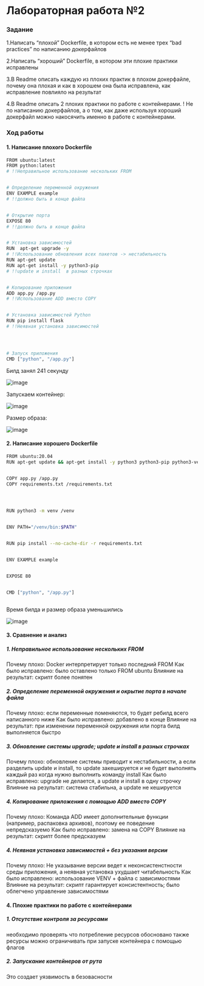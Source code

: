 # Лабораторная работа №2

### Задание

1.Написать “плохой” Dockerfile, в котором есть не менее трех “bad practices” по написанию докерфайлов

2.Написать “хороший” Dockerfile, в котором эти плохие практики исправлены

3.В Readme описать каждую из плохих практик в плохом докерфайле, почему она плохая и как в хорошем она была исправлена, как исправление повлияло на результат

4.В Readme описать 2 плохих практики по работе с контейнерами. ! Не по написанию докерфайлов, а о том, как даже используя хороший докерфайл можно накосячить именно в работе с контейнерами.


### Ход работы
#### 1. Написание плохого Dockerfile
```sh 
FROM ubuntu:latest 
FROM python:latest 
# !!Неправильное использование нескольких FROM


# Определение переменной окружения
ENV EXAMPLE example 
# !!должно быть в конце файла


# Открытие порта
EXPOSE 80
# !!должно быть в конце файла


# Установка зависимостей
RUN  apt-get upgrade -y 
# !!Использование обновления всех пакетов -> нестабильность
RUN apt-get update
RUN apt-get install -y python3-pip
# !!update и install  в разных строчках


# Копирование приложения
ADD app.py /app.py 
# !!Использование ADD вместо COPY


# Установка зависимостей Python
RUN pip install flask 
# !!Неявная установка зависимостей




# Запуск приложения
CMD ["python", "/app.py"]
```


Билд занял 241 секунду

![image](https://github.com/kegly/itmo-cloud-systems-and-services/blob/main/lab2/images/Screenshot%20from%202024-10-15%2003-27-56.png)

Запускаем контейнер:

![image](https://github.com/kegly/itmo-cloud-systems-and-services/blob/main/lab2/images/Screenshot%20from%202024-10-15%2003-30-54.png)

Размер образа:

![image](https://github.com/kegly/itmo-cloud-systems-and-services/blob/main/lab2/images/Screenshot%20from%202024-10-15%2003-36-55.png)


#### 2. Написание хорошего Dockerfile


```sh
FROM ubuntu:20.04
RUN apt-get update && apt-get install -y python3 python3-pip python3-venv


COPY app.py /app.py 
COPY requirements.txt /requirements.txt




RUN python3 -m venv /venv


ENV PATH="/venv/bin:$PATH"


RUN pip install --no-cache-dir -r requirements.txt


ENV EXAMPLE example


EXPOSE 80


CMD ["python", "/app.py"]



```

 Время билда и размер образа уменьшились

![image](https://github.com/kegly/itmo-cloud-systems-and-services/blob/main/lab2/images/Screenshot%20from%202024-10-15%2003-48-01.png)




#### 3. Сравнение и анализ


##### 1. Неправильное использование нескольких FROM

Почему плохо:  Docker интерпретирует только последний FROM
Как было исправлено: было оставлено только FROM ubuntu
Влияние на результат: скрипт более понятен


##### 2. Определение переменной окружения и окрытие порта в начале файла

Почему плохо: если переменные поменяются, то будет ребилд всего написанного ниже
Как было исправлено: добавлено в конце
Влияние на результат: при изменении переменной окружения или порта билд выполняется быстро


##### 3. Обновление системы upgrade; update и install в разных строчках

Почему плохо: обновление системы приводит к нестабильности, а если разделить update и install, то update закешируется и не будет выполнять каждый раз когда нужно выполнить команду install
Как было исправлено: upgrade не делается, а update и install в одну строчку
Влияние на результат: система стабильна, а update не кешируется


##### 4. Копирование приложения c помощью  ADD вместо COPY


Почему плохо:  Команда ADD имеет дополнительные функции (например, распаковка архивов), поэтому ее поведение непредсказуемо
Как было исправлено: замена на COPY
Влияние на результат: скрипт более предсказуем


 ##### 4. Неявная установка зависимостей + без указания версии 


Почему плохо:  Не указывание версии ведет к неконсистенстности среды приложения, а неявная установка ухудшает читабельность 
Как было исправлено: использование VENV +  файла с зависимостями 
Влияние на результат: скрипт гарантирует консистентность; было облегчено управление зависимостями 




#### 4.  Плохие практики по работе с контейнерами
##### 1. Отсутствие контроля за ресурсами
необходимо проверять что потребление ресурсов обосновано
также ресурсы можно ограничивать при запуске контейнера с помощью флагов
##### 2. Запускание контейнеров от рута
Это создает уязвимость в безовасности
